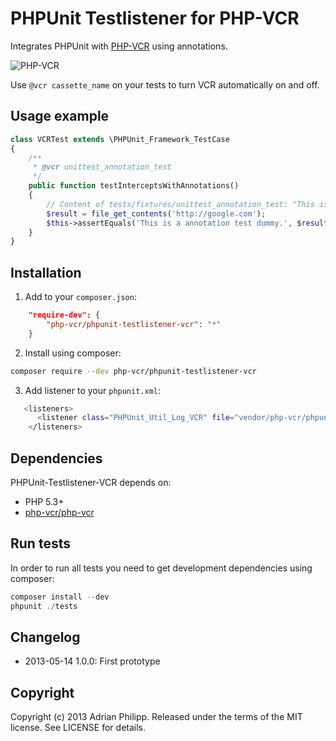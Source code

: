 PHPUnit Testlistener for PHP-VCR
================================

Integrates PHPUnit with [PHP-VCR](http://github.com/php-vcr/php-vcr) using annotations.

![PHP-VCR](https://dl.dropbox.com/u/13186339/blog/php-vcr.png)

Use `@vcr cassette_name` on your tests to turn VCR automatically on and off.

## Usage example

``` php
class VCRTest extends \PHPUnit_Framework_TestCase
{
    /**
     * @vcr unittest_annotation_test
     */
    public function testInterceptsWithAnnotations()
    {
        // Content of tests/fixtures/unittest_annotation_test: "This is a annotation test dummy".
        $result = file_get_contents('http://google.com');
        $this->assertEquals('This is a annotation test dummy.', $result, 'Call was not intercepted (using annotations).');
    }
}
```

## Installation

1) Add to your `composer.json`:

``` json
    "require-dev": {
        "php-vcr/phpunit-testlistener-vcr": "*"
    }
```

2) Install using composer:

``` bash
composer require --dev php-vcr/phpunit-testlistener-vcr
```

3) Add listener to your `phpunit.xml`:

``` bash
   <listeners>
      <listener class="PHPUnit_Util_Log_VCR" file="vendor/php-vcr/phpunit-testlistener-vcr/PHPUnit/Util/Log/VCR.php" />
    </listeners>
```

## Dependencies

PHPUnit-Testlistener-VCR depends on:

  * PHP 5.3+
  * [php-vcr/php-vcr](https://github.com/php-vcr/php-vcr)

## Run tests

In order to run all tests you need to get development dependencies using composer:

``` php
composer install --dev
phpunit ./tests
```

## Changelog

 * 2013-05-14 1.0.0: First prototype

## Copyright
Copyright (c) 2013 Adrian Philipp. Released under the terms of the MIT license. See LICENSE for details.

<!--
name of the projects and all sub-modules and libraries (sometimes they are named different and very confusing to new users)
descriptions of all the project, and all sub-modules and libraries
5-line code snippet on how its used (if it's a library)
copyright and licensing information (or "Read LICENSE")
instruction to grab the documentation
instructions to install, configure, and to run the programs
instruction to grab the latest code and detailed instructions to build it (or quick overview and "Read INSTALL")
list of authors or "Read AUTHORS"
instructions to submit bugs, feature requests, submit patches, join mailing list, get announcements, or join the user or dev community in other forms
other contact info (email address, website, company name, address, etc)
a brief history if it's a replacement or a fork of something else
legal notices (crypto stuff)
-->
